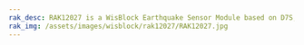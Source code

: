 ```yaml
---
rak_desc: RAK12027 is a WisBlock Earthquake Sensor Module based on D7S, the world’s smallest high-precision seismic sensor from Omron. It detects earthquake seismic intensity.
rak_img: /assets/images/wisblock/rak12027/RAK12027.jpg
---
```


<rk-redirect to="/Product-Categories/WisBlock/RAK12027/Overview/" />